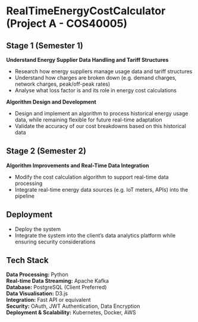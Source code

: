 # RealTimeEnergyCostCalculator (Project A - COS40005)

## Stage 1 (Semester 1)

**Understand Energy Supplier Data Handling and Tariff Structures**  
- Research how energy suppliers manage usage data and tariff structures  
- Understand how charges are broken down (e.g. demand charges, network charges, peak/off-peak rates)  
- Analyse what loss factor is and its role in energy cost calculations  

**Algorithm Design and Development**  
- Design and implement an algorithm to process historical energy usage data, while remaining flexible for future real-time adaptation  
- Validate the accuracy of our cost breakdowns based on this historical data  

## Stage 2 (Semester 2)

**Algorithm Improvements and Real-Time Data Integration**  
- Modify the cost calculation algorithm to support real-time data processing  
- Integrate real-time energy data sources (e.g. IoT meters, APIs) into the pipeline  

## Deployment

- Deploy the system  
- Integrate the system into the client’s data analytics platform while ensuring security considerations  

## Tech Stack

**Data Processing:** Python  
**Real-time Data Streaming:** Apache Kafka  
**Database:** PostgreSQL (Client Preferred)  
**Data Visualisation:** D3.js  
**Integration:** Fast API or equivalent  
**Security:** OAuth, JWT Authentication, Data Encryption  
**Deployment & Scalability:** Kubernetes, Docker, AWS  
